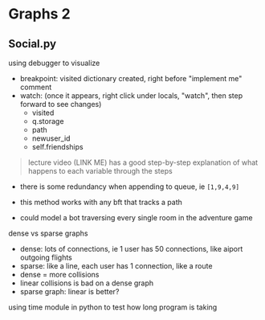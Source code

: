 # Graphs 2

## Social.py

using debugger to visualize

- breakpoint: visited dictionary created, right before "implement me" comment
- watch: (once it appears, right click under locals, "watch", then step forward to see changes)
    - visited
    - q.storage
    - path
    - newuser_id
    - self.friendships

> lecture video (LINK ME) has a good step-by-step explanation of what happens to each variable through the steps

- there is some redundancy when appending to queue, ie `[1,9,4,9]` 

- this method works with any bft that tracks a path
- could model a bot traversing every single room in the adventure game

dense vs sparse graphs

- dense: lots of connections, ie 1 user has 50 connections, like aiport outgoing flights
- sparse: like a line, each user has 1 connection, like a route
- dense = more collisions
- linear collisions is bad on a dense graph
- sparse graph: linear is better?

using time module in python to test how long program is taking


